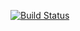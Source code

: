 [![Build Status](https://travis-ci.org/jeffreyyu0602/CSE-110-Lab5.svg?branch=master)](https://travis-ci.org/jeffreyyu0602/CSE-110-Lab5)
